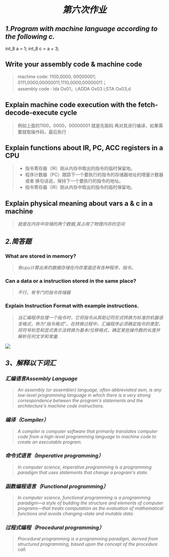 # <center> *第六次作业*</center>    
## *1.Program with machine language according to the following c.*
int_8 a = 1;
int_8 c = a + 3;    
## Write your assembly code & machine code    
> machine code: 1100,0000,  00000001; 0111,0000,00000011;1110,0000,00000011；   
> assembly code : lda Ox01，i;ADDA Ox03 i;STA Ox03,d  
## Explain machine code execution with the fetch-decode-execute cycle 
> 例如上面的1100，0000，00000001 就是先取码 再对其进行编译，如果需要就取操作码，最后执行
## Explain functions about IR, PC, ACC registers in a CPU
> * 指令寄存器（IR）刚从内存中取出的指令的临时保留地。 
> * 程序计数器（PC）跟踪下一个要执行的指令的存储器地址的增量计数器或者     换句话说，保持下一个要执行的指令的地址。
> * 指令寄存器（IR）刚从内存中取出的指令的临时保留地。   
## Explain physical meaning about vars a & c in a machine  
> *就是在内存中存储的两个数据,其占用了物理内存的空间*
  
## *2.简答题*     
### What are stored in memory?   
> *有cpu计算出来的数据存储在内存里面还有各种程序，指令。*   

### Can a data or a instruction stored in the same place?    
> *不行，有专门的指令存储器*   

### Explain Instruction Format with example instructions.
> *当汇编程序处理一个指令时，它将指令从其助记符形式转换为标准的机器语言格式，称为“指令格式”。在转换过程中，汇编程序必须确定指令的类型，将符号标签和显式表示法转换为基本/位移格式，确定某些操作数的长度并解析任何文字和常量.*   


![](https://nptel.ac.in/courses/106103068/module04_instr_addressing/images/InstructionFormats1.gif)


## *3、解释以下词汇*  
  
### *汇编语言Assembly Language*   
>*An assembly (or assembler) language, often abbreviated asm, is any low-level programming language in which there is a very strong correspondence between the program's statements and the architecture's machine code instructions.*   
### *编译（Compiler）*   
>*A compiler is computer software that primarily translates computer code from a high-level programming language to machine code to create an executable program.*   
### *命令式语言（Imperative programming）*  
>*In computer science, imperative programming is a programming paradigm that uses statements that change a program's state.*   
### *函数编程语言（Functional programming）*  
>*In computer science, functional programming is a programming paradigm—a style of building the structure and elements of computer programs—that treats computation as the evaluation of mathematical functions and avoids changing-state and mutable data.*   
### *过程式编程（Procedural programming）*  
>*Procedural programming is a programming paradigm, derived from structured programming, based upon the concept of the procedure call.*   

